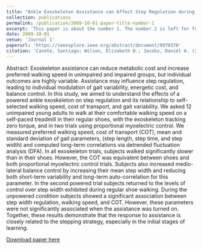 ```yaml
---
title: "Ankle Exoskeleton Assistance can Affect Step Regulation during Self-Paced Walking"
collection: publications
permalink: /publication/2009-10-01-paper-title-number-1
excerpt: 'This paper is about the number 1. The number 2 is left for future work.'
date: 2009-10-01
venue: 'Journal 1'
paperurl: 'https://ieeexplore.ieee.org/abstract/document/9970378'
citation: 'Canete, Santiago; Wilson, Elizabeth B.; Jacobs, Daniel A. (2022). &quot;Ankle Exoskeleton Assistance can Affect Step Regulation during Self-Paced Walking&quot; <i>IEEE Transactions on Neural Systems and Rehabilitation Engineering</i>.'
---
```

Abstract: Exoskeleton assistance can reduce metabolic cost and increase preferred walking speed in unimpaired and impaired groups, but individual outcomes are highly variable. Assistance may influence step regulation, leading to individual modulation of gait variability, energetic cost, and balance control. In this study, we aimed to understand the effects of a powered ankle exoskeleton on step regulation and its relationship to self-selected walking speed, cost of transport, and gait variability. We asked 12 unimpaired young adults to walk at their comfortable walking speed on a self-paced treadmill in their regular shoes, with the exoskeleton tracking zero torque, and in two trials using proportional myoelectric control. We measured preferred walking speed, cost of transport (COT), mean and standard deviation of gait parameters, (step length, step time, and step width) and computed long-term correlations via detrended fluctuation analysis (DFA). In all exoskeleton trials, subjects walked significantly slower than in their shoes. However, the COT was equivalent between shoes and both proportional myoelectric control trials. Subjects also increased medio-lateral balance control by increasing their mean step width and reducing both short-term variability and long-term auto-correlation for this parameter. In the second powered trial subjects returned to the levels of control over step width exhibited during regular shoe walking. During the unpowered condition subjects showed a significant association between step width regulation, walking speed, and COT. However, these parameters were not significantly associated when the assistance was turned on. Together, these results demonstrate that the response to assistance is closely related to the stepping strategy, especially in the initial stages of learning.

[Download paper here](https://ieeexplore.ieee.org/abstract/document/9970378')